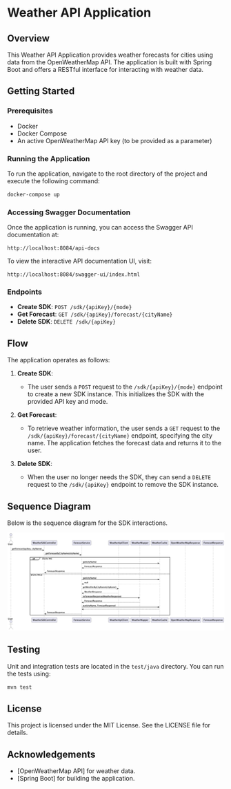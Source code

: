 # Weather API Application

## Overview
This Weather API Application provides weather forecasts for cities using data from the OpenWeatherMap API. The application is built with Spring Boot and offers a RESTful interface for interacting with weather data.

## Getting Started

### Prerequisites
- Docker
- Docker Compose
- An active OpenWeatherMap API key (to be provided as a parameter)

### Running the Application
To run the application, navigate to the root directory of the project and execute the following command:
```bash
docker-compose up
```

### Accessing Swagger Documentation
Once the application is running, you can access the Swagger API documentation at:
```
http://localhost:8084/api-docs
```

To view the interactive API documentation UI, visit:
```
http://localhost:8084/swagger-ui/index.html
```

### Endpoints
- **Create SDK**: `POST /sdk/{apiKey}/{mode}`
- **Get Forecast**: `GET /sdk/{apiKey}/forecast/{cityName}`
- **Delete SDK**: `DELETE /sdk/{apiKey}`

## Flow
The application operates as follows:

1. **Create SDK**:
    - The user sends a `POST` request to the `/sdk/{apiKey}/{mode}` endpoint to create a new SDK instance. This initializes the SDK with the provided API key and mode.

2. **Get Forecast**:
    - To retrieve weather information, the user sends a `GET` request to the `/sdk/{apiKey}/forecast/{cityName}` endpoint, specifying the city name. The application fetches the forecast data and returns it to the user.

3. **Delete SDK**:
    - When the user no longer needs the SDK, they can send a `DELETE` request to the `/sdk/{apiKey}` endpoint to remove the SDK instance.

## Sequence Diagram

Below is the sequence diagram for the SDK interactions.

![Sequence Diagram](SDK.png)

## Testing
Unit and integration tests are located in the `test/java` directory. You can run the tests using:
```bash
mvn test
```

## License
This project is licensed under the MIT License. See the LICENSE file for details.

## Acknowledgements
- [OpenWeatherMap API] for weather data.
- [Spring Boot] for building the application.